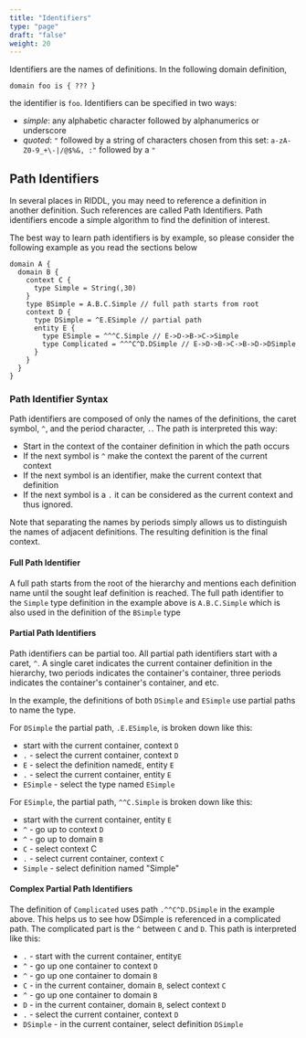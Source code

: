 ```yaml
---
title: "Identifiers"
type: "page"
draft: "false"
weight: 20
---
```


Identifiers are the names of definitions. In the following domain definition,
```shell
domain foo is { ??? }
```
the identifier is `foo`. Identifiers can be specified in two ways:
* _simple_: any alphabetic character followed by alphanumerics or underscore
* _quoted_: `"` followed by a string of characters chosen from this set: 
  `a-zA-Z0-9_+\-|/@$%&, :"` followed by a `"`

## Path Identifiers
In several places in RIDDL, you may need to reference a definition in
another definition. Such references are called Path Identifiers. 
Path identifiers encode a simple algorithm to find the definition of interest. 

The best way to learn path identifiers is by example, so 
please consider the following example as you read the sections below

```riddl
domain A {
  domain B {
    context C {
      type Simple = String(,30)
    }
    type BSimple = A.B.C.Simple // full path starts from root  
    context D {
      type DSimple = ^E.ESimple // partial path
      entity E {
        type ESimple = ^^^C.Simple // E->D->B->C->Simple
        type Complicated = ^^^C^D.DSimple // E->D->B->C->B->D->DSimple  
      }
    }
  }
}
```

### Path Identifier Syntax
Path identifiers are composed of only the names of the definitions, the caret 
symbol, `^`, and the period character, `.`. The path is interpreted this way:
* Start in the context of the container definition in which the path occurs
* If the next symbol is `^` make the context the parent of the current context
* If the next symbol is an identifier, make the current context that definition
* If the next symbol is a `.` it can be considered as the current context and 
  thus ignored.

Note that separating the names by periods simply allows us to distinguish
the names of adjacent definitions. The resulting definition is the final context.

#### Full Path Identifier
A full path starts from the root of the hierarchy and mentions each
definition name until the sought leaf definition is reached.  The full path
identifier to the `Simple` type definition in the example above is
`A.B.C.Simple` which is also used in the definition of the `BSimple` type

#### Partial Path Identifiers
Path identifiers can be partial too. All partial path identifiers start with
a caret, `^`. A single caret indicates the current container definition in the
hierarchy, two periods indicates the container's container, three periods
indicates the container's container's container, and etc.

In the example, the definitions of both `DSimple` and `ESimple` use partial
paths to name the type.  

For `DSimple` the partial path, `.E.ESimple`, is broken
down like this:
* start with the current container, context `D`
* `.` - select the current container, context `D`
* `E` - select the definition named`E`, entity `E`
* `.` - select the current container, entity `E`
* `ESimple` - select the type named `ESimple`

For `ESimple`, the partial path, `^^C.Simple` is broken down like this:
* start with the current container, entity `E`
* `^` - go up to context `D`
* `^` - go up to domain `B`
* `C` - select context C
* `.` - select current container, context `C`
* `Simple` - select definition named "Simple"

#### Complex Partial Path Identifiers

The definition of `Complicated` uses path `.^^C^D.DSimple` in the example
above. This helps us to see how DSimple is referenced in a complicated
path. The complicated part is the `^` between `C` and `D`. This path is
interpreted like this:
* `.` - start with the current container, entity`E`
* `^` - go up one container to context `D`
* `^` - go up one container to domain `B`
* `C` - in the current container, domain `B`, select context `C`
* `^` - go up one container to domain `B`
* `D` - in the current container, domain `B`, select context `D`
* `.` - select the current container, context `D`
* `DSimple` - in the current container, select definition `DSimple`